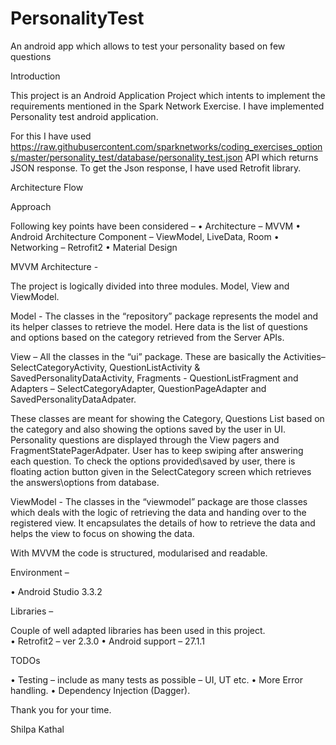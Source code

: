 # PersonalityTest
An android app which allows to test your personality based on few questions

Introduction

This project is an Android Application Project which intents to implement the requirements mentioned in the Spark Network Exercise. I have implemented Personality test android application.

For this I have used https://raw.githubusercontent.com/sparknetworks/coding_exercises_options/master/personality_test/database/personality_test.json API which returns JSON response. To get the Json response, I have used Retrofit library.


Architecture Flow



Approach

Following key points have been considered –
•	Architecture – MVVM
•	Android Architecture Component – ViewModel, LiveData, Room
•	Networking – Retrofit2
•	Material Design

MVVM Architecture -  

The project is logically divided into three modules.  Model, View and ViewModel.  

Model - The classes in the “repository” package represents the model and its helper classes to retrieve the model.  Here data is the list of questions and options based on the category retrieved from the Server APIs.

View – All the classes in the “ui” package.  These are basically the Activities– SelectCategoryActivity, QuestionListActivity & SavedPersonalityDataActivity, Fragments  - QuestionListFragment and Adapters – SelectCategoryAdapter, QuestionPageAdapter and SavedPersonalityDataAdpater.  

These classes are meant for showing the Category, Questions List based on the category and also showing the options saved by the user in  UI. Personality questions are displayed through the View pagers and FragmentStatePagerAdpater. User has to keep swiping after answering each question. To check the options provided\saved by user, there is floating action button given in the SelectCategory screen which retrieves the answers\options from database.

ViewModel - The classes in the “viewmodel” package are those classes which deals with the logic of retrieving the data and handing over to the registered view.  It encapsulates the details of how to retrieve the data and helps the view to focus on showing the data.

With MVVM the code is structured, modularised and readable.


Environment – 

•	Android Studio 3.3.2

Libraries – 

Couple of well adapted libraries has been used in this project.  
•	Retrofit2 – ver 2.3.0
•	Android support – 27.1.1

TODOs

•	Testing – include as many tests as possible – UI, UT etc.
•	More Error handling.
•	Dependency Injection (Dagger).

Thank you for your time.

Shilpa Kathal
